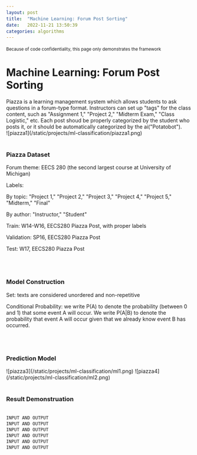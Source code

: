 ```yaml
---
layout: post
title:  "Machine Learning: Forum Post Sorting"
date:   2022-11-21 13:50:39
categories: algorithms
---
```

<small>Because of code confidentiality, this page only demonstrates the framework</small>
<br>
<h1>Machine Learning: Forum Post Sorting</h1>
Piazza is a learning management system which allows students to ask questions in a forum-type format. Instructors can set up "tags" for the class content, such as "Assignment 1," "Project 2," "Midterm Exam," "Class Logistic," etc. Each post shoud be properly categorized by the student who posts it, or it should be automatically categorized by the ai("Potatobot").
<br>
![piazza1](/static/projects/ml-classification/piazza1.png)
<br>
<br>
<h3>Piazza Dataset</h3>
<p>Forum theme: EECS 280 (the second largest course at University of Michigan)</p>
<p>Labels:</p>
<p>By topic: "Project 1," "Project 2," "Project 3," "Project 4," "Project 5," "Midterm," "Final"</p>
<p>By author: "Instructor," "Student"</p>
<p>Train: W14-W16, EECS280 Piazza Post, with proper labels</p>
<p>Validation: SP16, EECS280 Piazza Post</p>
<p>Test: W17, EECS280 Piazza Post</p>
<br>
<br>
<h3>Model Construction</h3>
<p>Set: texts are considered unordered and non-repetitive</p>
<p>Conditional Probability: we write P(A) to denote the probability (between 0 and 1) that some event A will occur. We write P(A|B) to denote the probability that event A will occur given that we already know event B has occurred.</p>
<br>
<br>
<h3>Prediction Model</h3>
![piazza3](/static/projects/ml-classification/ml1.png)
![piazza4](/static/projects/ml-classification/ml2.png)
<br>
<br>
<h3>Result Demonstruation</h3>
<pre><code>
INPUT AND OUTPUT
INPUT AND OUTPUT
INPUT AND OUTPUT
INPUT AND OUTPUT
INPUT AND OUTPUT
INPUT AND OUTPUT
</code></pre>





